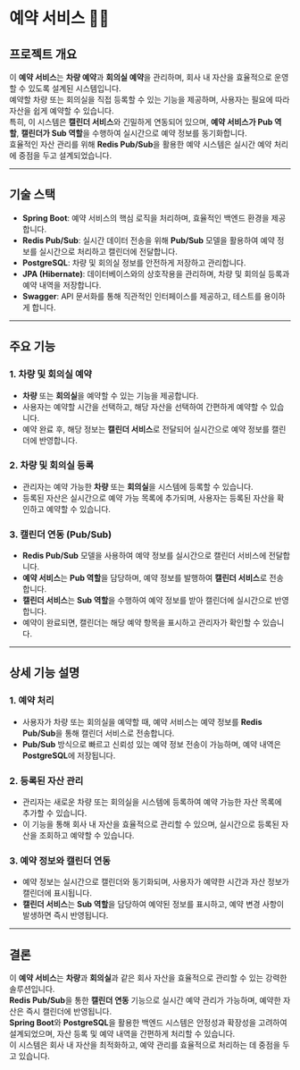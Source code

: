 # 예약 서비스 🚗🏢

## 프로젝트 개요
이 **예약 서비스**는 **차량 예약**과 **회의실 예약**을 관리하며, 회사 내 자산을 효율적으로 운영할 수 있도록 설계된 시스템입니다.  
예약할 차량 또는 회의실을 직접 등록할 수 있는 기능을 제공하며, 사용자는 필요에 따라 자산을 쉽게 예약할 수 있습니다.  
특히, 이 시스템은 **캘린더 서비스**와 긴밀하게 연동되어 있으며, **예약 서비스가 Pub 역할**, **캘린더가 Sub 역할**을 수행하여 실시간으로 예약 정보를 동기화합니다.  
효율적인 자산 관리를 위해 **Redis Pub/Sub**을 활용한 예약 시스템은 실시간 예약 처리에 중점을 두고 설계되었습니다.

---

## 기술 스택

- **Spring Boot**: 예약 서비스의 핵심 로직을 처리하며, 효율적인 백엔드 환경을 제공합니다.
- **Redis Pub/Sub**: 실시간 데이터 전송을 위해 **Pub/Sub** 모델을 활용하여 예약 정보를 실시간으로 처리하고 캘린더에 전달합니다.
- **PostgreSQL**: 차량 및 회의실 정보를 안전하게 저장하고 관리합니다.
- **JPA (Hibernate)**: 데이터베이스와의 상호작용을 관리하며, 차량 및 회의실 등록과 예약 내역을 저장합니다.
- **Swagger**: API 문서화를 통해 직관적인 인터페이스를 제공하고, 테스트를 용이하게 합니다.

---

## 주요 기능

### 1. 차량 및 회의실 예약
- **차량** 또는 **회의실**을 예약할 수 있는 기능을 제공합니다.
- 사용자는 예약할 시간을 선택하고, 해당 자산을 선택하여 간편하게 예약할 수 있습니다.
- 예약 완료 후, 해당 정보는 **캘린더 서비스**로 전달되어 실시간으로 예약 정보를 캘린더에 반영합니다.

### 2. 차량 및 회의실 등록
- 관리자는 예약 가능한 **차량** 또는 **회의실**을 시스템에 등록할 수 있습니다.
- 등록된 자산은 실시간으로 예약 가능 목록에 추가되며, 사용자는 등록된 자산을 확인하고 예약할 수 있습니다.

### 3. 캘린더 연동 (Pub/Sub)
- **Redis Pub/Sub** 모델을 사용하여 예약 정보를 실시간으로 캘린더 서비스에 전달합니다.
- **예약 서비스**는 **Pub 역할**을 담당하며, 예약 정보를 발행하여 **캘린더 서비스**로 전송합니다.
- **캘린더 서비스**는 **Sub 역할**을 수행하여 예약 정보를 받아 캘린더에 실시간으로 반영합니다.
- 예약이 완료되면, 캘린더는 해당 예약 항목을 표시하고 관리자가 확인할 수 있습니다.

---

## 상세 기능 설명

### 1. 예약 처리
- 사용자가 차량 또는 회의실을 예약할 때, 예약 서비스는 예약 정보를 **Redis Pub/Sub**을 통해 캘린더 서비스로 전송합니다.
- **Pub/Sub** 방식으로 빠르고 신뢰성 있는 예약 정보 전송이 가능하며, 예약 내역은 **PostgreSQL**에 저장됩니다.

### 2. 등록된 자산 관리
- 관리자는 새로운 차량 또는 회의실을 시스템에 등록하여 예약 가능한 자산 목록에 추가할 수 있습니다.
- 이 기능을 통해 회사 내 자산을 효율적으로 관리할 수 있으며, 실시간으로 등록된 자산을 조회하고 예약할 수 있습니다.

### 3. 예약 정보와 캘린더 연동
- 예약 정보는 실시간으로 캘린더와 동기화되며, 사용자가 예약한 시간과 자산 정보가 캘린더에 표시됩니다.
- **캘린더 서비스**는 **Sub 역할**을 담당하여 예약된 정보를 표시하고, 예약 변경 사항이 발생하면 즉시 반영됩니다.

---

## 결론
이 **예약 서비스**는 **차량**과 **회의실**과 같은 회사 자산을 효율적으로 관리할 수 있는 강력한 솔루션입니다.  
**Redis Pub/Sub**을 통한 **캘린더 연동** 기능으로 실시간 예약 관리가 가능하며, 예약한 자산은 즉시 캘린더에 반영됩니다.  
**Spring Boot**와 **PostgreSQL**을 활용한 백엔드 시스템은 안정성과 확장성을 고려하여 설계되었으며, 자산 등록 및 예약 내역을 간편하게 처리할 수 있습니다.  
이 시스템은 회사 내 자산을 최적화하고, 예약 관리를 효율적으로 처리하는 데 중점을 두고 있습니다.
